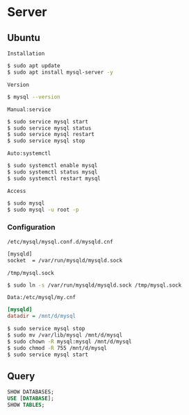 # Server

## Ubuntu
`Installation`
```bash
$ sudo apt update
$ sudo apt install mysql-server -y
```

`Version`
```bash
$ mysql --version
```

`Manual:service`
```bash
$ sudo service mysql start
$ sudo service mysql status
$ sudo service mysql restart
$ sudo service mysql stop
```

`Auto:systemctl`
```bash
$ sudo systemctl enable mysql
$ sudo systemctl status mysql
$ sudo systemctl restart mysql
```

`Access`
```bash
$ sudo mysql
$ sudo mysql -u root -p
```

### Configuration

`/etc/mysql/mysql.conf.d/mysqld.cnf`
```bash
[mysqld]
socket  = /var/run/mysqld/mysqld.sock
```
`/tmp/mysql.sock`
```bash
$ sudo ln -s /var/run/mysqld/mysqld.sock /tmp/mysql.sock
```


`Data:/etc/mysql/my.cnf`
```ini
[mysqld]
datadir = /mnt/d/mysql
```
```bash
$ sudo service mysql stop
$ sudo mv /var/lib/mysql /mnt/d/mysql
$ sudo chown -R mysql:mysql /mnt/d/mysql
$ sudo chmod -R 755 /mnt/d/mysql
$ sudo service mysql start
```


## Query
```sql
SHOW DATABASES;
USE [DATABASE];
SHOW TABLES;
```
